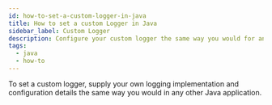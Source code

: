 ```yaml
---
id: how-to-set-a-custom-logger-in-java
title: How to set a custom Logger in Java
sidebar_label: Custom Logger
description: Configure your custom logger the same way you would for any other Java application.
tags:
  - java
  - how-to
---
```


To set a custom logger, supply your own logging implementation and configuration details the same way you would in any other Java application.
